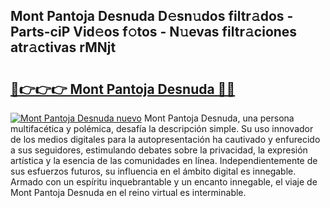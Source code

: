 ## Mont Pantoja Desnuda D𝚎sn𝚞dos filtr𝚊dos - Parts-ciP Vid𝚎os f𝚘tos - N𝚞evas filtr𝚊ciones atr𝚊ctivas rMNjt

# <h2><a href="http://mb4c49h.tromn.icu/?c=Mont+Pantoja+Desnuda">🔗👉👉👉 Mont Pantoja Desnuda 🔗🔗</a></h2>

[![Mont Pantoja Desnuda nuevo](https://i.imgur.com/pEAQMta.gif)](http://mb4c49h.tromn.icu/?c=Mont+Pantoja+Desnuda)
Mont Pantoja Desnuda, una persona multifacética y polémica, desafía la descripción simple. Su uso innovador de los medios digitales para la autopresentación ha cautivado y enfurecido a sus seguidores, estimulando debates sobre la privacidad, la expresión artística y la esencia de las comunidades en línea. Independientemente de sus esfuerzos futuros, su influencia en el ámbito digital es innegable. Armado con un espíritu inquebrantable y un encanto innegable, el viaje de Mont Pantoja Desnuda en el reino virtual es interminable.
